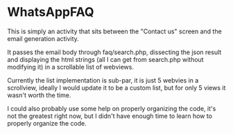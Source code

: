 WhatsAppFAQ
===========

This is simply an activity that sits between the "Contact us" screen and the email generation activity.

It passes the email body through faq/search.php, dissecting the json result and displaying the html strings (all I can get from search.php without modifying it) in a scrollable list of webviews.

Currently the list implementation is sub-par, it is just 5 webvies in a scrollview, ideally I would update it to be a custom list, but for only 5 views it wasn't worth the time.

I could also probably use some help on properly organizing the code, it's not the greatest right now, but I didn't have enough time to learn how to properly organize the code.
